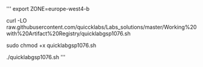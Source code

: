 '''
export ZONE=europe-west4-b

curl -LO raw.githubusercontent.com/quiccklabs/Labs_solutions/master/Working%20with%20Artifact%20Registry/quicklabgsp1076.sh

sudo chmod +x quicklabgsp1076.sh

./quicklabgsp1076.sh
'''
